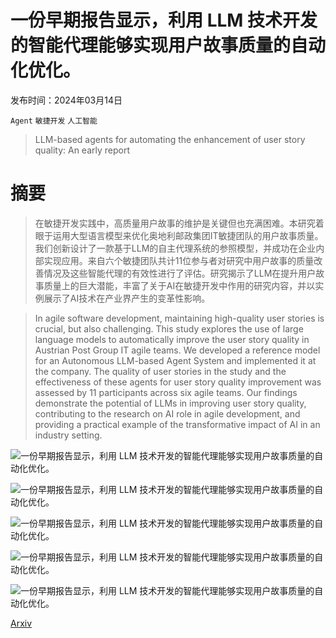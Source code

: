 # 一份早期报告显示，利用 LLM 技术开发的智能代理能够实现用户故事质量的自动化优化。

发布时间：2024年03月14日

`Agent` `敏捷开发` `人工智能`

> LLM-based agents for automating the enhancement of user story quality: An early report

# 摘要

> 在敏捷开发实践中，高质量用户故事的维护是关键但也充满困难。本研究着眼于运用大型语言模型来优化奥地利邮政集团IT敏捷团队的用户故事质量。我们创新设计了一款基于LLM的自主代理系统的参照模型，并成功在企业内部实现应用。来自六个敏捷团队共计11位参与者对研究中用户故事的质量改善情况及这些智能代理的有效性进行了评估。研究揭示了LLM在提升用户故事质量上的巨大潜能，丰富了关于AI在敏捷开发中作用的研究内容，并以实例展示了AI技术在产业界产生的变革性影响。

> In agile software development, maintaining high-quality user stories is crucial, but also challenging. This study explores the use of large language models to automatically improve the user story quality in Austrian Post Group IT agile teams. We developed a reference model for an Autonomous LLM-based Agent System and implemented it at the company. The quality of user stories in the study and the effectiveness of these agents for user story quality improvement was assessed by 11 participants across six agile teams. Our findings demonstrate the potential of LLMs in improving user story quality, contributing to the research on AI role in agile development, and providing a practical example of the transformative impact of AI in an industry setting.

![一份早期报告显示，利用 LLM 技术开发的智能代理能够实现用户故事质量的自动化优化。](../../../paper_images/2403.09442/framework.png)

![一份早期报告显示，利用 LLM 技术开发的智能代理能够实现用户故事质量的自动化优化。](../../../paper_images/2403.09442/An_example_user_story_for_the_Mobile_Delivery_project.png)

![一份早期报告显示，利用 LLM 技术开发的智能代理能够实现用户故事质量的自动化优化。](../../../paper_images/2403.09442/A_portion_of_AI_plan.png)

![一份早期报告显示，利用 LLM 技术开发的智能代理能够实现用户故事质量的自动化优化。](../../../paper_images/2403.09442/ALAS_implementation.png)

![一份早期报告显示，利用 LLM 技术开发的智能代理能够实现用户故事质量的自动化优化。](../../../paper_images/2403.09442/ratings_of_7_quality_statements.png)

[Arxiv](https://arxiv.org/abs/2403.09442)